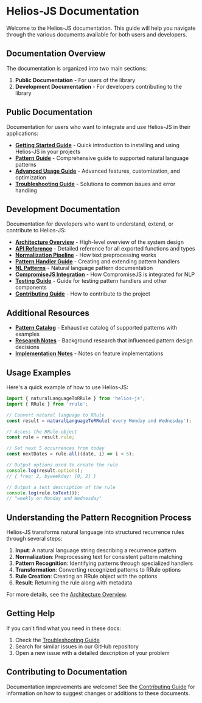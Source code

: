 # Helios-JS Documentation

Welcome to the Helios-JS documentation. This guide will help you navigate through the various documents available for both users and developers.

## Documentation Overview

The documentation is organized into two main sections:

1. **Public Documentation** - For users of the library
2. **Development Documentation** - For developers contributing to the library

## Public Documentation

Documentation for users who want to integrate and use Helios-JS in their applications:

- [**Getting Started Guide**](./public/getting-started.md) - Quick introduction to installing and using Helios-JS in your projects
- [**Pattern Guide**](./public/patterns.md) - Comprehensive guide to supported natural language patterns
- [**Advanced Usage Guide**](./public/advanced-usage.md) - Advanced features, customization, and optimization
- [**Troubleshooting Guide**](./public/troubleshooting.md) - Solutions to common issues and error handling

## Development Documentation

Documentation for developers who want to understand, extend, or contribute to Helios-JS:

- [**Architecture Overview**](./development/architecture-overview.md) - High-level overview of the system design
- [**API Reference**](./development/api-reference.md) - Detailed reference for all exported functions and types
- [**Normalization Pipeline**](./development/normalization-pipeline.md) - How text preprocessing works
- [**Pattern Handler Guide**](./development/pattern-handler-guide.md) - Creating and extending pattern handlers
- [**NL Patterns**](./development/nl-patterns.md) - Natural language pattern documentation
- [**CompromiseJS Integration**](./development/compromise-integration.md) - How CompromiseJS is integrated for NLP
- [**Testing Guide**](./development/testing-guide.md) - Guide for testing pattern handlers and other components
- [**Contributing Guide**](./development/contributing-guide.md) - How to contribute to the project

## Additional Resources

- [**Pattern Catalog**](../_planning/research/supported-patterns.md) - Exhaustive catalog of supported patterns with examples
- [**Research Notes**](../_planning/research) - Background research that influenced pattern design decisions
- [**Implementation Notes**](../_planning/implementation) - Notes on feature implementations

## Usage Examples

Here's a quick example of how to use Helios-JS:

```javascript
import { naturalLanguageToRRule } from 'helios-js';
import { RRule } from 'rrule';

// Convert natural language to RRule
const result = naturalLanguageToRRule('every Monday and Wednesday');

// Access the RRule object
const rule = result.rule;

// Get next 5 occurrences from today
const nextDates = rule.all((date, i) => i < 5);

// Output options used to create the rule
console.log(result.options);
// { freq: 2, byweekday: [0, 2] }

// Output a text description of the rule
console.log(rule.toText());
// "weekly on Monday and Wednesday"
```

## Understanding the Pattern Recognition Process

Helios-JS transforms natural language into structured recurrence rules through several steps:

1. **Input**: A natural language string describing a recurrence pattern
2. **Normalization**: Preprocessing text for consistent pattern matching
3. **Pattern Recognition**: Identifying patterns through specialized handlers
4. **Transformation**: Converting recognized patterns to RRule options
5. **Rule Creation**: Creating an RRule object with the options
6. **Result**: Returning the rule along with metadata

For more details, see the [Architecture Overview](./development/architecture-overview.md).

## Getting Help

If you can't find what you need in these docs:

1. Check the [Troubleshooting Guide](./public/troubleshooting.md)
2. Search for similar issues in our GitHub repository
3. Open a new issue with a detailed description of your problem

## Contributing to Documentation

Documentation improvements are welcome! See the [Contributing Guide](./development/contributing-guide.md) for information on how to suggest changes or additions to these documents. 